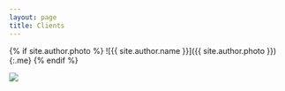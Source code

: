 ```yaml
---
layout: page
title: Clients
---
```


{% if site.author.photo %}
  ![{{ site.author.name }}]({{ site.author.photo }}){:.me}
{% endif %}

<img src="{{ site.url }}/public/img/clients_new.PNG">
